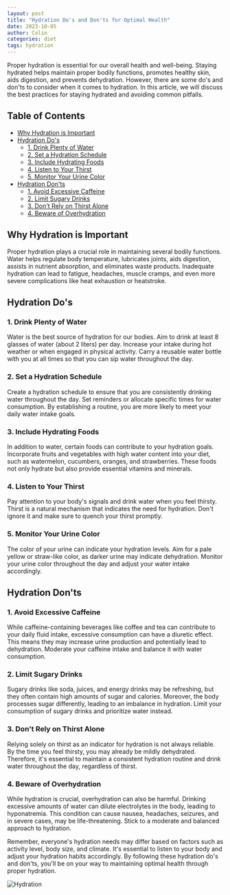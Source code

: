 ```yaml
---
layout: post
title: "Hydration Do's and Don'ts for Optimal Health"
date: 2023-10-05
author: Colin
categories: diet
tags: hydration
---
```


Proper hydration is essential for our overall health and well-being. Staying hydrated helps maintain proper bodily functions, promotes healthy skin, aids digestion, and prevents dehydration. However, there are some do's and don'ts to consider when it comes to hydration. In this article, we will discuss the best practices for staying hydrated and avoiding common pitfalls.

## Table of Contents
- [Why Hydration is Important](#why-hydration-is-important)
- [Hydration Do's](#hydration-dos)
  - [1. Drink Plenty of Water](#1-drink-plenty-of-water)
  - [2. Set a Hydration Schedule](#2-set-a-hydration-schedule)
  - [3. Include Hydrating Foods](#3-include-hydrating-foods)
  - [4. Listen to Your Thirst](#4-listen-to-your-thirst)
  - [5. Monitor Your Urine Color](#5-monitor-your-urine-color)
- [Hydration Don'ts](#hydration-donts)
  - [1. Avoid Excessive Caffeine](#1-avoid-excessive-caffeine)
  - [2. Limit Sugary Drinks](#2-limit-sugary-drinks)
  - [3. Don't Rely on Thirst Alone](#3-dont-rely-on-thirst-alone)
  - [4. Beware of Overhydration](#4-beware-of-overhydration)

## Why Hydration is Important
Proper hydration plays a crucial role in maintaining several bodily functions. Water helps regulate body temperature, lubricates joints, aids digestion, assists in nutrient absorption, and eliminates waste products. Inadequate hydration can lead to fatigue, headaches, muscle cramps, and even more severe complications like heat exhaustion or heatstroke.

## Hydration Do's

### 1. Drink Plenty of Water
Water is the best source of hydration for our bodies. Aim to drink at least 8 glasses of water (about 2 liters) per day. Increase your intake during hot weather or when engaged in physical activity. Carry a reusable water bottle with you at all times so that you can sip water throughout the day.

### 2. Set a Hydration Schedule
Create a hydration schedule to ensure that you are consistently drinking water throughout the day. Set reminders or allocate specific times for water consumption. By establishing a routine, you are more likely to meet your daily water intake goals.

### 3. Include Hydrating Foods
In addition to water, certain foods can contribute to your hydration goals. Incorporate fruits and vegetables with high water content into your diet, such as watermelon, cucumbers, oranges, and strawberries. These foods not only hydrate but also provide essential vitamins and minerals.

### 4. Listen to Your Thirst
Pay attention to your body's signals and drink water when you feel thirsty. Thirst is a natural mechanism that indicates the need for hydration. Don't ignore it and make sure to quench your thirst promptly.

### 5. Monitor Your Urine Color
The color of your urine can indicate your hydration levels. Aim for a pale yellow or straw-like color, as darker urine may indicate dehydration. Monitor your urine color throughout the day and adjust your water intake accordingly.

## Hydration Don'ts

### 1. Avoid Excessive Caffeine
While caffeine-containing beverages like coffee and tea can contribute to your daily fluid intake, excessive consumption can have a diuretic effect. This means they may increase urine production and potentially lead to dehydration. Moderate your caffeine intake and balance it with water consumption.

### 2. Limit Sugary Drinks
Sugary drinks like soda, juices, and energy drinks may be refreshing, but they often contain high amounts of sugar and calories. Moreover, the body processes sugar differently, leading to an imbalance in hydration. Limit your consumption of sugary drinks and prioritize water instead.

### 3. Don't Rely on Thirst Alone
Relying solely on thirst as an indicator for hydration is not always reliable. By the time you feel thirsty, you may already be mildly dehydrated. Therefore, it's essential to maintain a consistent hydration routine and drink water throughout the day, regardless of thirst.

### 4. Beware of Overhydration
While hydration is crucial, overhydration can also be harmful. Drinking excessive amounts of water can dilute electrolytes in the body, leading to hyponatremia. This condition can cause nausea, headaches, seizures, and in severe cases, may be life-threatening. Stick to a moderate and balanced approach to hydration.

Remember, everyone's hydration needs may differ based on factors such as activity level, body size, and climate. It's essential to listen to your body and adjust your hydration habits accordingly. By following these hydration do's and don'ts, you'll be on your way to maintaining optimal health through proper hydration.

![Hydration](https://source.unsplash.com/1600x900/?hydration)